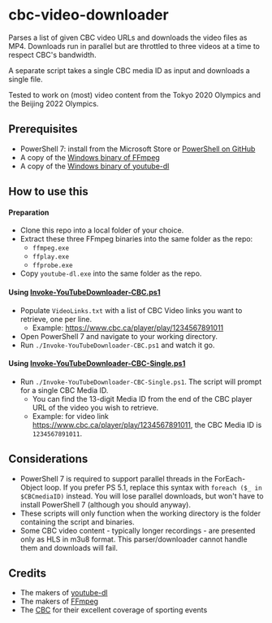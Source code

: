 # cbc-video-downloader
Parses a list of given CBC video URLs and downloads the video files as MP4. Downloads run in parallel but are throttled to three videos at a time to respect CBC's bandwidth.

A separate script takes a single CBC media ID as input and downloads a single file.

Tested to work on (most) video content from the Tokyo 2020 Olympics and the Beijing 2022 Olympics.

## Prerequisites
* PowerShell 7: install from the Microsoft Store or [PowerShell on GitHub](https://github.com/PowerShell/PowerShell)
* A copy of the [Windows binary of FFmpeg](https://ffmpeg.org/download.html#build-windows)
* A copy of the [Windows binary of youtube-dl](https://yt-dl.org/latest/youtube-dl.exe) 

## How to use this
#### Preparation
* Clone this repo into a local folder of your choice.
* Extract these three FFmpeg binaries into the same folder as the repo:
  * ```ffmpeg.exe```
  * ```ffplay.exe```
  * ```ffprobe.exe```
* Copy ```youtube-dl.exe``` into the same folder as the repo.

#### Using [Invoke-YouTubeDownloader-CBC.ps1](https://github.com/dbensmith/cbc-video-downloader/blob/4421de21b3c6629241dd36281cd345ecb219b7b3/Invoke-YouTubeDownloader-CBC.ps1)
* Populate ```VideoLinks.txt``` with a list of CBC Video links you want to retrieve, one per line.
  * Example: https://www.cbc.ca/player/play/1234567891011
* Open PowerShell 7 and navigate to your working directory.
* Run ```./Invoke-YouTubeDownloader-CBC.ps1``` and watch it go.

#### Using [Invoke-YouTubeDownloader-CBC-Single.ps1](https://github.com/dbensmith/cbc-video-downloader/blob/4421de21b3c6629241dd36281cd345ecb219b7b3/Invoke-YouTubeDownloader-CBC-Single.ps1)
* Run ```./Invoke-YouTubeDownloader-CBC-Single.ps1```. The script will prompt for a single CBC Media ID.
  * You can find the 13-digit Media ID from the end of the CBC player URL of the video you wish to retrieve.
  * Example: for video link https://www.cbc.ca/player/play/1234567891011, the CBC Media ID is ```1234567891011```.

## Considerations
* PowerShell 7 is required to support parallel threads in the ForEach-Object loop. If you prefer PS 5.1, replace this syntax with ```foreach ($_ in $CBCmediaID)``` instead. You will lose parallel downloads, but won't have to install PowerShell 7 (although you should anyway).
* These scripts will only function when the working directory is the folder containing the script and binaries.
* Some CBC video content - typically longer recordings - are presented only as HLS in m3u8 format. This parser/downloader cannot handle them and downloads will fail.

## Credits
* The makers of [youtube-dl](https://github.com/ytdl-org/youtube-dl)
* The makers of [FFmpeg](https://www.ffmpeg.org/)
* The [CBC](https://www.cbc.ca/) for their excellent coverage of sporting events
